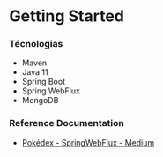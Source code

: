 # Getting Started


### Técnologias

* Maven
* Java 11
* Spring Boot
* Spring WebFlux
* MongoDB


### Reference Documentation

* [Pokédex - SpringWebFlux - Medium](https://medium.com/nerdzao/criando-seu-pokedex-com-spring-webflux-mongodb-deploy-no-heroku-4db3d626f63e)
